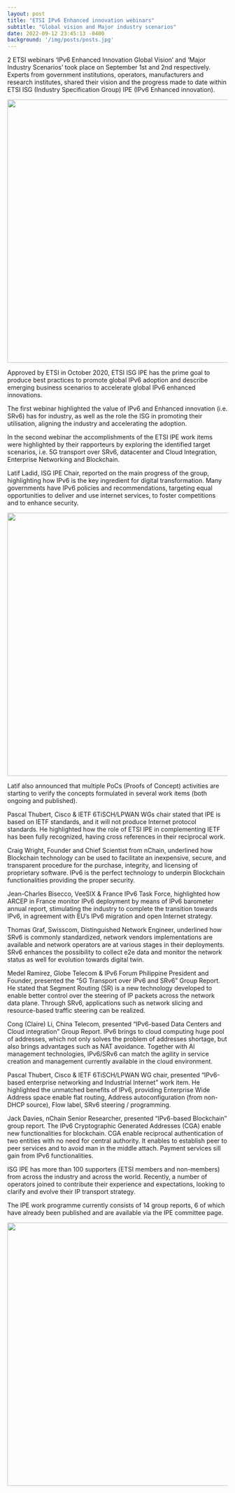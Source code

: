 ```yaml
---
layout: post
title: "ETSI IPv6 Enhanced innovation webinars"
subtitle: "Global vision and Major industry scenarios"
date: 2022-09-12 23:45:13 -0400
background: '/img/posts/posts.jpg'
---
```


2 ETSI webinars ‘IPv6 Enhanced Innovation Global Vision’ and ‘Major Industry Scenarios’ took place on September 1st and 2nd respectively. Experts from government institutions, operators, manufacturers and research institutes, shared their vision and the progress made to date within ETSI ISG (Industry Specification Group) IPE (IPv6 Enhanced innovation).

<p align="center">
  <img style="width:600px;max-width:100%" src="/ipe/img/posts/IPE-Webinars-2022-blog-1.png">
</p>

Approved by ETSI in October 2020, ETSI ISG IPE has the prime goal to produce best practices to promote global IPv6 adoption and describe emerging business scenarios to accelerate global IPv6 enhanced innovations.

The first webinar highlighted the value of IPv6 and Enhanced innovation (i.e. SRv6) has for industry, as well as the role the ISG in promoting their utilisation, aligning the industry and accelerating the adoption.

In the second webinar the accomplishments of the ETSI IPE work items were highlighted by their rapporteurs by exploring the identified target scenarios, i.e. 5G transport over SRv6, datacenter and Cloud Integration, Enterprise Networking and Blockchain.

Latif Ladid, ISG IPE Chair, reported on the main progress of the group, highlighting how IPv6 is the key ingredient for digital transformation. Many governments have IPv6 policies and recommendations, targeting equal opportunities to deliver and use internet services, to foster competitions and to enhance security.

<p align="center">
  <img style="width:600px;max-width:100%" src="/ipe/img/posts/IPE-Webinars-2022-blog-2.png">
</p>

Latif also announced that multiple PoCs (Proofs of Concept) activities are starting to verify the concepts formulated in several work items (both ongoing and published).

Pascal Thubert, Cisco & IETF 6TiSCH/LPWAN WGs chair stated that IPE is based on IETF standards, and it will not produce Internet protocol standards.  He highlighted how the role of ETSI IPE in complementing IETF has been fully recognized, having cross references in their reciprocal work.

Craig Wright, Founder and Chief Scientist from nChain, underlined how Blockchain technology can be used to facilitate an inexpensive, secure, and transparent procedure for the purchase, integrity, and licensing of proprietary software. IPv6 is the perfect technology to underpin Blockchain functionalities providing the proper security.

Jean-Charles Bisecco, VeeSIX & France IPv6 Task Force, highlighted how ARCEP in France monitor IPv6 deployment by means of IPv6 barometer annual report, stimulating the industry to complete the transition towards IPv6, in agreement with EU’s IPv6 migration and open Internet strategy.

Thomas Graf, Swisscom, Distinguished Network Engineer, underlined how SRv6 is commonly standardized, network vendors implementations are available and network operators are at various stages in their deployments. SRv6 enhances the possibility to collect e2e data and monitor the network status as well for evolution towards digital twin.

Medel Ramirez, Globe Telecom & IPv6 Forum Philippine President and Founder, presented the “5G Transport over IPv6 and SRv6” Group Report. He stated that Segment Routing (SR) is a new technology developed to enable better control over the steering of IP packets across the network data plane. Through SRv6, applications such as network slicing and resource-based traffic steering can be realized.

Cong (Claire) Li, China Telecom, presented “IPv6-based Data Centers and Cloud integration” Group Report. IPv6 brings to cloud computing huge pool of addresses, which not only solves the problem of addresses shortage, but also brings advantages such as NAT avoidance. Together with AI management technologies, IPv6/SRv6 can match the agility in service creation and management currently available in the cloud environment.

Pascal Thubert, Cisco & IETF 6TiSCH/LPWAN WG chair, presented “IPv6-based enterprise networking and Industrial Internet” work item. He highlighted the unmatched benefits of IPv6, providing Enterprise Wide Address space enable flat routing, Address autoconfiguration (from non-DHCP source), Flow label, SRv6 steering / programming.

Jack Davies, nChain Senior Researcher, presented “IPv6-based Blockchain” group report. The IPv6 Cryptographic Generated Addresses (CGA) enable new functionalities for blockchain. CGA enable reciprocal authentication of two entities with no need for central authority. It enables to establish peer to peer services and to avoid man in the middle attach. Payment services sill gain from IPv6 functionalities.

ISG IPE has more than 100 supporters (ETSI members and non-members) from across the industry and across the world. Recently, a number of operators joined to contribute their experience and expectations, looking to clarify and evolve their IP transport strategy.

The IPE work programme currently consists of 14 group reports, 6 of which have already been published and are available via the IPE committee page.

<p align="center">
  <img style="width:600px;max-width:100%" src="/ipe/img/posts/IPE-Webinars-2022-blog-3.png">
</p>